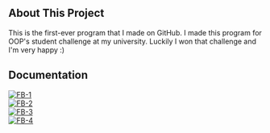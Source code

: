 ## About This Project

This is the first-ever program that I made on GitHub. I made this program for OOP's student challenge at my university. Luckily I won that challenge and I'm very happy :)

## Documentation
<a href="https://postimg.cc/phLjxkyx" target="_blank"><img src="https://i.postimg.cc/wvhQXGpt/FB-1.png" alt="FB-1"/></a><br/>
<a href="https://postimages.org/" target="_blank"><img src="https://i.postimg.cc/XvB8Jv1k/FB-2.png" alt="FB-2"/></a><br/>
<a href="https://postimages.org/" target="_blank"><img src="https://i.postimg.cc/FHBpNSpK/FB-3.png" alt="FB-3"/></a><br/>
<a href="https://postimg.cc/bGTnK4y3" target="_blank"><img src="https://i.postimg.cc/qRfGCd9V/FB-4.png" alt="FB-4"/></a><br/>

